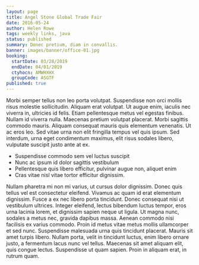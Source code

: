 ```yaml
---
layout: page
title: Angel Stone Global Trade Fair
date: 2016-05-24
author: Helen Rowe
tags: weekly links, java
status: published
summary: Donec pretium, diam in convallis.
banner: images/banner/office-01.jpg
booking:
  startDate: 03/28/2019
  endDate: 04/01/2019
  ctyhocn: AMWHXHX
  groupCode: ASGTF
published: true
---
```

Morbi semper tellus non leo porta volutpat. Suspendisse non orci mollis risus molestie sollicitudin. Aliquam erat volutpat. Ut augue enim, iaculis nec viverra in, ultricies id felis. Etiam pellentesque metus vel egestas finibus. Nullam id viverra nulla. Maecenas pretium volutpat placerat. Morbi sagittis commodo mauris. Aliquam consequat mauris quis elementum venenatis. Ut ac eros leo. Sed vitae urna non elit fringilla tempus vel quis ipsum. Sed interdum, urna eget condimentum maximus, elit risus sodales libero, vulputate suscipit justo ante at ex.

* Suspendisse commodo sem vel luctus suscipit
* Nunc ac ipsum id dolor sagittis vestibulum
* Pellentesque quis libero efficitur, pulvinar augue non, aliquet enim
* Cras vitae nisl vitae tortor efficitur dignissim.

Nullam pharetra mi non mi varius, ut cursus dolor dignissim. Donec quis tellus vel est consectetur eleifend. Vivamus ac quam id erat elementum dignissim. Fusce a ex nec libero porta tincidunt. Donec consequat nisi ut vestibulum ultrices. Integer eleifend, lectus bibendum luctus tempor, eros urna lacinia lorem, et dignissim sapien neque ut ligula. Ut magna nunc, sodales a metus nec, gravida dapibus massa. Aenean commodo nisi facilisis ex varius commodo. Proin id metus vitae metus mollis ullamcorper et sed nunc. Suspendisse malesuada urna quis tincidunt placerat. Mauris sit amet turpis libero. Nullam porta, velit in tincidunt luctus, enim libero ornare justo, a fermentum lacus nunc vel tellus. Maecenas sit amet aliquam elit, quis congue lectus. Suspendisse ut quam sapien. Proin in aliquam erat, in rutrum quam.
